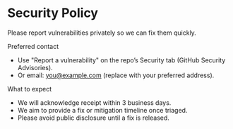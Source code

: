# Security Policy

Please report vulnerabilities privately so we can fix them quickly.

Preferred contact
- Use "Report a vulnerability" on the repo’s Security tab (GitHub Security Advisories).
- Or email: you@example.com (replace with your preferred address).

What to expect
- We will acknowledge receipt within 3 business days.
- We aim to provide a fix or mitigation timeline once triaged.
- Please avoid public disclosure until a fix is released.
